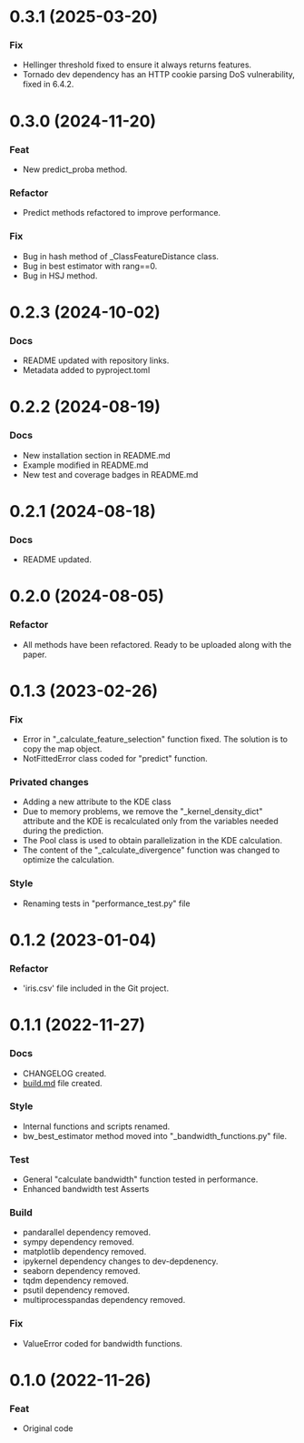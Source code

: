 # 0.3.1 (2025-03-20)
### Fix
- Hellinger threshold fixed to ensure it always returns features.
- Tornado dev dependency has an HTTP cookie parsing DoS vulnerability, fixed in 6.4.2.

# 0.3.0 (2024-11-20)
### Feat
- New predict_proba method.

### Refactor
- Predict methods refactored to improve performance.

### Fix
- Bug in hash method of _ClassFeatureDistance class.
- Bug in best estimator with rang==0.
- Bug in HSJ method.


# 0.2.3 (2024-10-02)
### Docs
- README updated with repository links.
- Metadata added to pyproject.toml

# 0.2.2 (2024-08-19)
### Docs
- New installation section in README.md
- Example modified in README.md
- New test and coverage badges in README.md

# 0.2.1 (2024-08-18)
### Docs
- README updated.

# 0.2.0 (2024-08-05)
### Refactor
- All methods have been refactored. Ready to be uploaded along with the paper.


# 0.1.3 (2023-02-26)
### Fix
- Error in "_calculate_feature_selection" function fixed. The solution is to copy the map object.
- NotFittedError class coded for "predict" function.
### Privated changes
- Adding a new attribute to the KDE class
- Due to memory problems, we remove the "_kernel_density_dict" attribute and the KDE is recalculated only from the variables needed during the prediction.
- The Pool class is used to obtain parallelization in the KDE calculation.
- The content of the "_calculate_divergence" function was changed to optimize the calculation.
### Style
- Renaming tests in "performance_test.py" file

# 0.1.2 (2023-01-04)
### Refactor
- 'iris.csv' file included in the Git project.

# 0.1.1 (2022-11-27)
### Docs
- CHANGELOG created.
- [build.md](docs/build.md) file created.
### Style
- Internal functions and scripts renamed.
- bw_best_estimator method moved into "_bandwidth_functions.py" file.
### Test
- General "calculate bandwidth" function tested in performance.
- Enhanced bandwidth test Asserts
### Build
- pandarallel dependency removed.
- sympy dependency removed.
- matplotlib dependency removed.
- ipykernel dependency changes to dev-depdenency.
- seaborn dependency removed.
- tqdm dependency removed.
- psutil dependency removed.
- multiprocesspandas dependency removed.
### Fix
- ValueError coded for bandwidth functions.

# 0.1.0 (2022-11-26)
### Feat
- Original code
